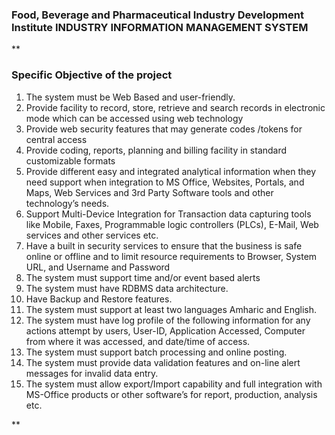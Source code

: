 ### Food, Beverage and Pharmaceutical Industry Development Institute INDUSTRY INFORMATION MANAGEMENT SYSTEM
**
### Specific Objective of the project
1. The system must be Web Based and user-friendly.
2. Provide facility to record, store, retrieve and search records in electronic mode which can be accessed using web technology
3. Provide web security features that may generate codes /tokens for central access
4. Provide coding, reports, planning and billing facility in standard customizable formats 
5. Provide different easy and integrated analytical information when they need support when integration to MS Office, Websites, Portals, and Maps, Web Services and 3rd Party Software tools and other technology’s needs.
6. Support Multi-Device Integration for Transaction data capturing tools like Mobile, Faxes, Programmable logic controllers (PLCs), E-Mail, Web services and other services etc.
7. Have a built in security services to ensure that the business is safe online or offline and to limit resource requirements to Browser, System URL, and Username and Password 
8. The system must support time and/or event based alerts
9. The system must have RDBMS data architecture.
10. Have Backup and Restore features. 
11. The system must support at least two languages Amharic and English.
12. The system must have log profile of the following information for any actions attempt by users, User-ID, Application Accessed, Computer from where it was accessed, and date/time of access. 
13. The system must support batch processing and online posting.
14. The system must provide data validation features and on-line alert messages for invalid data entry. 
15. The system must allow export/Import capability and full integration with MS-Office products or other software’s for report, production, analysis etc.

**
